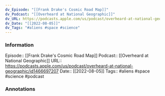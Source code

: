 ```yaml
---
dv_Episode: "[[Frank Drake's Cosmic Road Map]]"
dv_Podcast: "[[Overheard at National Geographic]]"
dv_URL: https://podcasts.apple.com/us/podcast/overheard-at-national-geographic/id1466697207
dv_Date: "[[2022-08-05]]"
dv_Tags: "#aliens #space #science"
---
```

### Information

Episode:: [[Frank Drake's Cosmic Road Map]]
Podcast:: [[Overheard at National Geographic]]
URL:: https://podcasts.apple.com/us/podcast/overheard-at-national-geographic/id1466697207
Date:: [[2022-08-05]]
Tags:: #aliens #space #science 
#podcast


### Annotations


